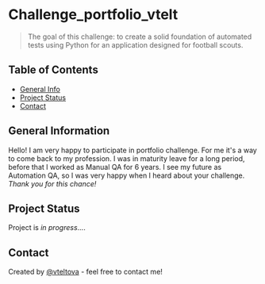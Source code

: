 # Challenge_portfolio_vtelt
> The goal of this challenge: to create a solid foundation of automated tests using Python for an application designed for football scouts.

## Table of Contents
* [General Info](#general-information)
* [Project Status](#project-status)
* [Contact](#contact)
<!-- * [License](#license) -->


## General Information
Hello! I am very happy to participate in portfolio challenge. For me it's a way to come back to my profession. I was in maturity leave for a long period, before that I worked as Manual QA for 6 years. I see my future as Automation QA, so I was very happy when I heard about your challenge. 
*Thank you for this chance!* 

## Project Status
Project is *in progress*....


## Contact
Created by [@vteltova](http://linkedin.com/in/victoriakarapysh) - feel free to contact me!


